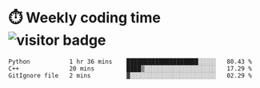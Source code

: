 
# :stopwatch: Weekly coding time  ![visitor badge](https://visitor-badge.glitch.me/badge?page_id=cozgerest) 
<!--START_SECTION:waka-->
```text
Python           1 hr 36 mins    ████████████████████░░░░░   80.43 % 
C++              20 mins         ████▒░░░░░░░░░░░░░░░░░░░░   17.29 % 
GitIgnore file   2 mins          ▓░░░░░░░░░░░░░░░░░░░░░░░░   02.29 % 
```
<!--END_SECTION:waka-->


<!-- <p> <img src="https://github-readme-stats.vercel.app/api?username=cozgerest&show_icons=true&hide_border=false" />  </p> -->

